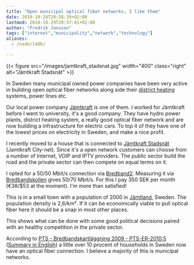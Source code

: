 ```yaml
---
title: "Open municipal optical fiber networks, I like them"
date: 2010-10-24T20:58:39+02:00
lastmod: 2010-10-29T20:57:01+02:00
author: "Fredrik Jonsson"
tags: ["internet","municipality","network","technology"]
aliases:
  - /node/1406/

---
```


{{< figure src="/images/jamtkraft_stadsnat.jpg" width="400" class="right" alt="Jämtkraft Stadsnät" >}}

In Sweden many municipal owned power companies have been very active in building open optical fiber networks along side their [district heating](http://en.wikipedia.org/wiki/District_heating) systems, power lines etc.

Our local power company [Jämtkraft](http://www.jamtkraft.se/) is one of them. I  worked for Jämtkraft before I went to university, it's a good company. They have hydro power plants, district heating system, a really good optical fiber network and are now building a infrastructure for electric cars. To top it of they have one of the lowest prices on electricity in Sweden, and make a nice profit.

I recently moved to a house that is connected to [Jämtkraft Stadsnät](http://www.jamtkraftstadsnat.se/) (Jamtkraft City-net). Since it's a open network customers can choose from a number of Internet, VOIP and IPTV providers. The public sector build the road and the private sector can then compete on equal terms on it.

I opted for a 50/50 Mbit/s connection via [Bredband2](http://www.bredband2.com/). Measuring it via [Bredbandskollen](http://www.bredbandskollen.se/) gives 50/70 Mbit/s. For this I pay 350 SEK per month (€38/$53 at the moment). I'm more than satisfied!

This is in a small town with a population of 2000 in [Jämtland](http://en.wikipedia.org/wiki/J%C3%A4mtland_County), Sweden. The population density is 2,6/km². If it can be economically viable to pull optical fiber here it should be a snap in most other places.

This shows what can be done with some good political decisions paired with an healthy competition in the private sector.

According to [PTS - Bredbandskartläggning 2009 - PTS-ER-2010:5](http://www.pts.se/sv/Dokument/Rapporter/Internet/2010/Bredbandskartlaggning-2009---PTS-ER-20105/) ([Summary in English](http://www.pts.se/en-gb/Documents/Reports/Internet/2010/Bredbandskartlaggning-2009---PTS-ER-20105/)) a little over 10 procent of households in Sweden now have an optical fiber connection. I believe a majority of this is municipal networks.

